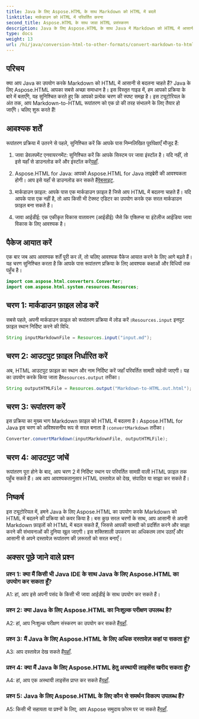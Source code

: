 ```yaml
---
title: Java के लिए Aspose.HTML के साथ Markdown को HTML में बदलें
linktitle: मार्कडाउन को HTML में परिवर्तित करना
second_title: Aspose.HTML के साथ जावा HTML प्रसंस्करण
description: Java के लिए Aspose.HTML के साथ Java में Markdown को HTML में आसानी से बदलें। अपने दस्तावेज़ रूपांतरण की ज़रूरतों को कारगर बनाने के लिए हमारे चरण-दर-चरण गाइड का पालन करें।
type: docs
weight: 13
url: /hi/java/conversion-html-to-other-formats/convert-markdown-to-html/
---
```


## परिचय

क्या आप Java का उपयोग करके Markdown को HTML में आसानी से बदलना चाहते हैं? Java के लिए Aspose.HTML आपका सबसे अच्छा समाधान है। इस विस्तृत गाइड में, हम आपको प्रक्रिया के बारे में बताएँगे, यह सुनिश्चित करते हुए कि आपको प्रत्येक चरण की स्पष्ट समझ है। इस ट्यूटोरियल के अंत तक, आप Markdown-to-HTML रूपांतरण को एक प्रो की तरह संभालने के लिए तैयार हो जाएँगे। चलिए शुरू करते हैं!

## आवश्यक शर्तें

रूपांतरण प्रक्रिया में उतरने से पहले, सुनिश्चित करें कि आपके पास निम्नलिखित पूर्वापेक्षाएँ मौजूद हैं:

1.  जावा डेवलपमेंट एनवायरनमेंट: सुनिश्चित करें कि आपके सिस्टम पर जावा इंस्टॉल है। यदि नहीं, तो इसे यहाँ से डाउनलोड करें और इंस्टॉल करें[यहाँ](https://www.java.com).

2.  Aspose.HTML for Java: आपको Aspose.HTML for Java लाइब्रेरी की आवश्यकता होगी। आप इसे यहाँ से डाउनलोड कर सकते हैं[वेबसाइट](https://releases.aspose.com/html/java/).

3. मार्कडाउन फ़ाइल: आपके पास एक मार्कडाउन फ़ाइल है जिसे आप HTML में बदलना चाहते हैं। यदि आपके पास एक नहीं है, तो आप किसी भी टेक्स्ट एडिटर का उपयोग करके एक सरल मार्कडाउन फ़ाइल बना सकते हैं।

4. जावा आईडीई: एक एकीकृत विकास वातावरण (आईडीई) जैसे कि एक्लिप्स या इंटेलीज आईडिया जावा विकास के लिए आवश्यक है।

## पैकेज आयात करें

एक बार जब आप आवश्यक शर्तें पूरी कर लें, तो चलिए आवश्यक पैकेज आयात करने के लिए आगे बढ़ते हैं। यह चरण सुनिश्चित करता है कि आपके पास रूपांतरण प्रक्रिया के लिए आवश्यक कक्षाओं और विधियों तक पहुँच है।

```java
import com.aspose.html.converters.Converter;
import com.aspose.html.system.resources.Resources;
```

## चरण 1: मार्कडाउन फ़ाइल लोड करें

 सबसे पहले, अपनी मार्कडाउन फ़ाइल को रूपांतरण प्रक्रिया में लोड करें।`Resources.input` इनपुट फ़ाइल स्थान निर्दिष्ट करने की विधि.

```java
String inputMarkdownFile = Resources.input("input.md");
```

## चरण 2: आउटपुट फ़ाइल निर्धारित करें

 अब, HTML आउटपुट फ़ाइल का स्थान और नाम निर्दिष्ट करें जहाँ परिवर्तित सामग्री सहेजी जाएगी। यह का उपयोग करके किया जाता है`Resources.output` तरीका।

```java
String outputHTMLFile = Resources.output("Markdown-to-HTML.out.html");
```

## चरण 3: रूपांतरण करें

 इस प्रक्रिया का मुख्य भाग Markdown फ़ाइल को HTML में बदलना है। Aspose.HTML for Java इस चरण को अविश्वसनीय रूप से सरल बनाता है।`convertMarkdown` तरीका।

```java
Converter.convertMarkdown(inputMarkdownFile, outputHTMLFile);
```

## चरण 4: आउटपुट जांचें

रूपांतरण पूरा होने के बाद, आप चरण 2 में निर्दिष्ट स्थान पर परिवर्तित सामग्री वाली HTML फ़ाइल तक पहुँच सकते हैं। अब आप आवश्यकतानुसार HTML दस्तावेज़ को देख, संपादित या साझा कर सकते हैं।

## निष्कर्ष

इस ट्यूटोरियल में, हमने Java के लिए Aspose.HTML का उपयोग करके Markdown को HTML में बदलने की प्रक्रिया को कवर किया है। बस कुछ सरल चरणों के साथ, आप आसानी से अपनी Markdown फ़ाइलों को HTML में बदल सकते हैं, जिससे आपकी सामग्री को प्रदर्शित करने और साझा करने की संभावनाओं की दुनिया खुल जाएगी। इस शक्तिशाली उपकरण का अधिकतम लाभ उठाएँ और आसानी से अपने दस्तावेज़ रूपांतरण की ज़रूरतों को सरल बनाएँ।

## अक्सर पूछे जाने वाले प्रश्न

### प्रश्न 1: क्या मैं किसी भी Java IDE के साथ Java के लिए Aspose.HTML का उपयोग कर सकता हूँ?

A1: हां, आप इसे अपनी पसंद के किसी भी जावा आईडीई के साथ उपयोग कर सकते हैं।

### प्रश्न 2: क्या Java के लिए Aspose.HTML का निःशुल्क परीक्षण उपलब्ध है?

 A2: हां, आप निःशुल्क परीक्षण संस्करण का उपयोग कर सकते हैं[यहाँ](https://releases.aspose.com/html/java).

### प्रश्न 3: मैं Java के लिए Aspose.HTML के लिए अधिक दस्तावेज़ कहां पा सकता हूं?

 A3: आप दस्तावेज़ देख सकते हैं[यहाँ](https://reference.aspose.com/html/java/).

### प्रश्न 4: क्या मैं Java के लिए Aspose.HTML हेतु अस्थायी लाइसेंस खरीद सकता हूँ?

 A4: हां, आप एक अस्थायी लाइसेंस प्राप्त कर सकते हैं[यहाँ](https://purchase.aspose.com/temporary-license/).

### प्रश्न 5: Java के लिए Aspose.HTML के लिए कौन से समर्थन विकल्प उपलब्ध हैं?

 A5: किसी भी सहायता या प्रश्नों के लिए, आप Aspose समुदाय फ़ोरम पर जा सकते हैं[यहाँ](https://forum.aspose.com/).